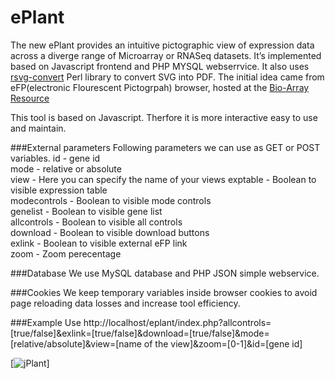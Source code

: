 ePlant
======

The new ePlant provides an intuitive pictographic view of expression data across a diverge range of Microarray or RNASeq datasets. 
It’s implemented based on Javascript frontend and PHP MYSQL webserrvice. It also uses [rsvg-convert](http://manpages.ubuntu.com/manpages/raring/man1/rsvg-convert.1.html) Perl library to convert SVG into PDF. The initial idea came from eFP(electronic Flourescent Pictogrpah) browser, hosted at the [Bio-Array Resource](http://bar.utoronto.ca/welcome.htm)

This tool is based on Javascript. Therfore it is more interactive easy to use and maintain.

###External parameters
Following parameters we can use as GET or POST variables.
id - gene id  
mode - relative or absolute  
view - Here you can specify the name of your views
exptable - Boolean to visible expression table  
modecontrols - Boolean to visible mode controls  
genelist - Boolean to visible gene list  
allcontrols - Boolean to visible all controls  
download - Boolean to visible download buttons  
exlink - Boolean to visible external eFP link  
zoom - Zoom perecentage

###Database
We use MySQL database and PHP JSON simple webservice.

###Cookies
We keep temporary variables inside browser cookies to avoid page reloading data losses and increase tool efficiency.


###Example Use
http://localhost/eplant/index.php?allcontrols=[true/false]&exlink=[true/false]&download=[true/false]&mode=[relative/absolute]&view=[name of the view]&zoom=[0-1]&id=[gene id]

[![jPlant](http://content.screencast.com/users/Chanm/folders/Jing/media/5b0aa9c3-7a0f-41c5-8e7f-b244e94a9ea7/00000008.png)]
